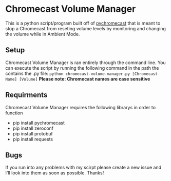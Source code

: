 # Chromecast Volume Manager
This is a python script/program built off of [pychromecast](https://github.com/balloob/pychromecast) that is meant to stop a Chromecast from reseting volume levels by monitoring and changing the volume while in Ambient Mode.
## Setup
Chromecast Volume Manager is ran entirely through the command line. You can execute the script by running the following command in the path the contains the .py file:
```python chromecast-volume-manager.py [Chromecast Name] [Volume]``` **Please note: Chromecast names are case sensitive**
## Requirments
Chromecast Volume Manager requires the following librarys in order to function
- pip install pychromecast
- pip install zeroconf
- pip install protobuf
- pip install requests
## Bugs
If you run into any problems with my scirpt please create a new issue and I'll look into them as soon as possible. Thanks!
